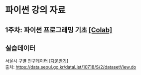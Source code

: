 # 파이썬 강의 자료

## 1주차: 파이썬 프로그래밍 기초 [[Colab]](https://github.com/Hanbi-Kim/IntroToPython/blob/main/Python_Introduction_01.ipynb) 
## 실습데이터 
서울시 구별 인구데이터 [[다운받기]](https://drive.google.com/drive/u/0/folders/1p07WBloykRusFSJ3UHATdsCN2DlfwBWr) </br>
출처: https://data.seoul.go.kr/dataList/10718/S/2/datasetView.do
